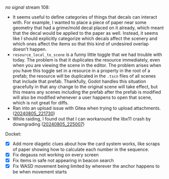 _no signal_ stream 108:
- It seems useful to define categories of things that decals can interact with. For example, I wanted to place a piece of paper near some geometry that had a grime/mold decal placed on it already, which meant that the decal would be applied to the paper as well. Instead, it seems like I should explicitly categorize which decals affect the scenery and which ones affect the items so that this kind of undesired overlap doesn't happen.
- `resource_local_to_scene` is a funny little toggle that we had trouble with today. The problem is that it duplicates the resource immediately, even when you are viewing the scene in the editor. The problem arises when you have this toggle set in a resource in a property in the root of a prefab; the resource will be duplicated in the `.tscn` files of all scenes that include that prefab. Thankfully, Godot handles this situation gracefully in that any change to the original scene will take effect, but this means any scenes including the prefab after the prefab is modified will also be modified whenever a user happens to open that scene, which is not great for diffs.
- Ran into an upload issue with Gitea when trying to upload attachments. ([20240805_221730](20240805_221730.md))
- While raiding, I found out that I can workaround the libx11 crash by downgrading ([20240805_225007](20240805_225007.md))

Docket:
- [x] Add more diagetic clues about how the card system works, like scraps of paper showing how to calculate each number in the sequence.
- [x] Fix degauss not working on every screen
- [x] Fix items in safe not appearing in beacon search
- [x] Fix WASD movement being limited by wherever the anchor happens to be when movement starts
